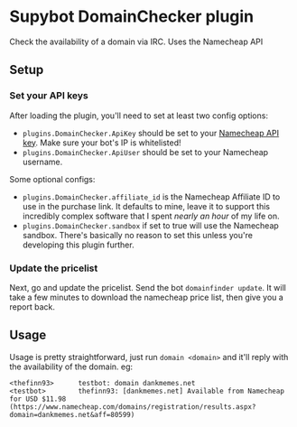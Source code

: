 # Supybot DomainChecker plugin
Check the availability of a domain via IRC. Uses the Namecheap API

## Setup

### Set your API keys
After loading the plugin, you'll need to set at least two config options:

* `plugins.DomainChecker.ApiKey` should be set to your [Namecheap API key](https://ap.www.namecheap.com/Profile/Tools/ApiAccess). Make sure your bot's IP is whitelisted!
* `plugins.DomainChecker.ApiUser` should be set to your Namecheap username.

Some optional configs:

* `plugins.DomainChecker.affiliate_id` is the Namecheap Affiliate ID to use in the purchase link. It defaults to mine, leave it to support this incredibly complex software that I spent *nearly an hour* of my life on.
* `plugins.DomainChecker.sandbox` if set to true will use the Namecheap sandbox. There's basically no reason to set this unless you're developing this plugin further.

### Update the pricelist
Next, go and update the pricelist. Send the bot `domainfinder update`. It will take a few minutes to download the namecheap price list, then give you a report back.

## Usage
Usage is pretty straightforward, just run `domain <domain>` and it'll reply with the availability of the domain. eg:

```
<thefinn93>      testbot: domain dankmemes.net
<testbot>        thefinn93: [dankmemes.net] Available from Namecheap for USD $11.98 (https://www.namecheap.com/domains/registration/results.aspx?domain=dankmemes.net&aff=80599)
```
